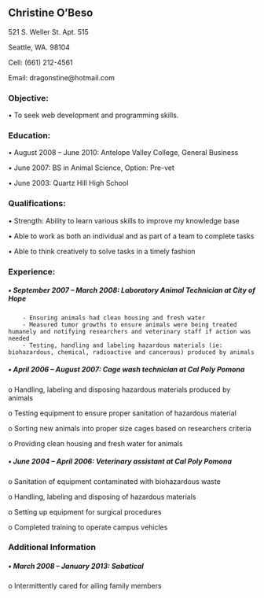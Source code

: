 <h2>Christine O’Beso</h2>

<p>521 S. Weller St. Apt. 515</p>

<p>Seattle, WA. 98104</p>

<p>Cell: (661) 212-4561</p>

<p>Email: dragonstine@hotmail.com</p>

<h3>Objective:</h3>

<p>• To seek web development and programming skills.</p>

<h3>Education:</h3>

<p>• August 2008 – June 2010: Antelope Valley College, General Business</p>

<p>• June 2007: BS in Animal Science, Option: Pre-vet</p>

<p>• June 2003: Quartz Hill High School</p>

<h3>Qualifications:</h3>

<p>• Strength: Ability to learn various skills to improve my knowledge base</p>

<p>• Able to work as both an individual and as part of a team to complete tasks</p>

<p>• Able to think creatively to solve tasks in a timely fashion</p>

<h3>Experience:</h3>

<h5>•    September 2007 – March 2008: Laboratory Animal Technician at City of Hope</h5>

<pre><code>    - Ensuring animals had clean housing and fresh water
    - Measured tumor growths to ensure animals were being treated humanely and notifying researchers and veterinary staff if action was needed
    - Testing, handling and labeling hazardous materials (ie: biohazardous, chemical, radioactive and cancerous) produced by animals
</code></pre>

<h5>•    April 2006 – August 2007: Cage wash technician at Cal Poly Pomona</h5>

<p>o   Handling, labeling and disposing hazardous materials produced by animals</p>

<p>o   Testing equipment to ensure proper sanitation of hazardous material</p>

<p>o   Sorting new animals into proper size cages based on researchers criteria </p>

<p>o   Providing clean housing and fresh water for animals</p>

<h5>•    June 2004 – April 2006: Veterinary assistant at Cal Poly Pomona</h5>

<p>o   Sanitation of equipment contaminated with biohazardous waste</p>

<p>o   Handling, labeling and disposing of hazardous materials</p>

<p>o   Setting up equipment for surgical procedures</p>

<p>o   Completed training to operate campus vehicles</p>

<h3>Additional Information</h3>

<h5>•    March 2008 – January 2013: Sabatical</h5>

<p>o   Intermittently cared for ailing family members</p>

